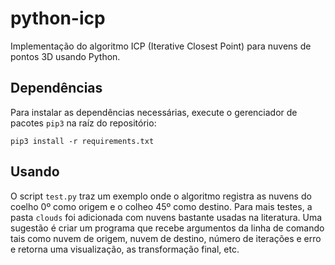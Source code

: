 # python-icp

Implementação do algoritmo ICP (Iterative Closest Point) para nuvens de pontos 3D usando Python.

## Dependências

Para instalar as dependências necessárias, execute o gerenciador de pacotes ```pip3``` na raíz do repositório:

```
pip3 install -r requirements.txt
```

## Usando

O script ```test.py``` traz um exemplo onde o algoritmo registra as nuvens do coelho 0º como origem e o colheo 45º como destino. Para mais testes, a pasta ```clouds``` foi adicionada com nuvens bastante usadas na literatura. Uma sugestão é criar um programa que recebe argumentos da linha de comando tais como nuvem de origem, nuvem de destino, número de iterações e erro e retorna uma visualização, as transformação final, etc.